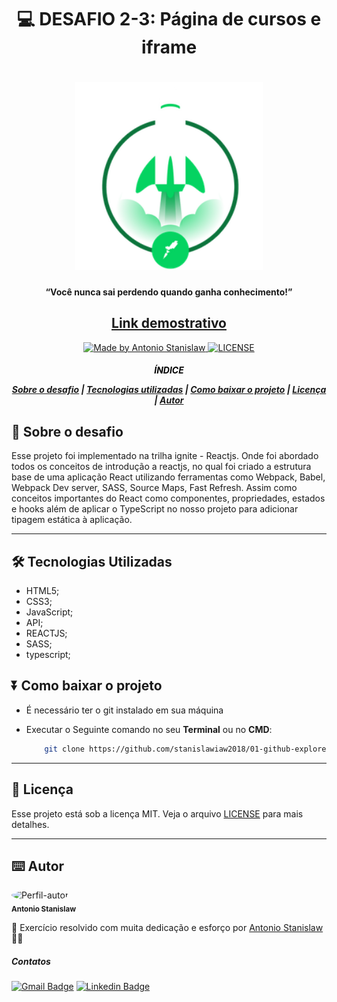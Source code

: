 <h1 align="center">

:computer: **DESAFIO 2-3**: Página de cursos e iframe

</h1>

<h1 align="center">
<img alt="logo LunchBase" src="images/icon.png" width="300px">
</h1>

<h4 align="center"> 
    
“Você nunca sai perdendo quando ganha conhecimento!”

</h4>



<h2 align="center">
    <a href="www.google.com" target="_blank"> Link demostrativo<a>
</h2>


<p align="center">
    <a href="https://www.linkedin.com/in/antonio-stanislaw-dos-santos-47a077106/">
        <img alt="Made by Antonio Stanislaw" src="https://img.shields.io/badge/made%20by-Antonio Stanislaw-%23fc8406">
    </a>
    <a href="LICENSE">
        <img alt="LICENSE" src="https://img.shields.io/badge/license-MIT-%23fc8406">
    </a>
</p>

<h5 align="center">
<p style="color:black">ÍNDICE</p>

[Sobre o desafio](#-Sobre-o-desafio) | [Tecnologias utilizadas](#-Tecnologias-Utilizadas) | [Como baixar o projeto](#-Como-baixar-o-projeto) | [Licença](#-Licença) | [Autor](#-Autor)

</h5>

## 🚀 Sobre o desafio

Esse projeto foi implementado na trilha ignite - Reactjs. Onde foi abordado todos os conceitos de introdução a reactjs, no qual foi criado a estrutura base de uma aplicação React utilizando ferramentas como Webpack, Babel, Webpack Dev server, SASS, Source Maps, Fast Refresh. Assim como conceitos importantes do React como componentes, propriedades, estados e hooks além de aplicar o TypeScript no nosso projeto para adicionar tipagem estática à aplicação.

---

## 🛠️ Tecnologias Utilizadas

- HTML5;
- CSS3;
- JavaScript;
- API;
- REACTJS;
- SASS;
- typescript;

## ⏬ Como baixar o projeto
- É necessário ter o git instalado em sua máquina
- Executar o Seguinte comando no seu **Terminal** ou no **CMD**:

    ```bash
        git clone https://github.com/stanislawiaw2018/01-github-explorer-ROCKETSEAT.git

    ```
---

## 📝 Licença

Esse projeto está sob a licença MIT. Veja o arquivo [LICENSE](LICENSE) para mais detalhes.

---

## ⌨️ Autor

<img style="border-radius: 50%;" src="https://avatars1.githubusercontent.com/u/54186220?s=460&u=6095908872ed5e96a473f85605949ad1b2efa98f&v=4" width="100px;" alt="Perfil-autor"/><br>
<sub><b>Antonio Stanislaw</b></sub>

:rocket: Exercício resolvido com muita dedicação e esforço por [Antonio Stanislaw](https://www.linkedin.com/in/antonio-stanislaw-dos-santos-47a077106/) :man_technologist:

##### Contatos
[![Gmail Badge](https://img.shields.io/badge/stanislaw.iaw2018@gmail.com-c14438?style=flat-square&logo=Gmail&logoColor=white&link=mailto:stanislaw.iaw2018@gmail.com)](mailto:stanislaw.iaw2018@gmail.com)&nbsp;[![Linkedin Badge](https://img.shields.io/badge/-LinkedIn-blue?style=flat-square&logo=Linkedin&logoColor=white&link=https://www.linkedin.com/in/antonio-stanislaw-dos-santos-47a077106/)](https://www.linkedin.com/in/antonio-stanislaw-dos-santos-47a077106/)
